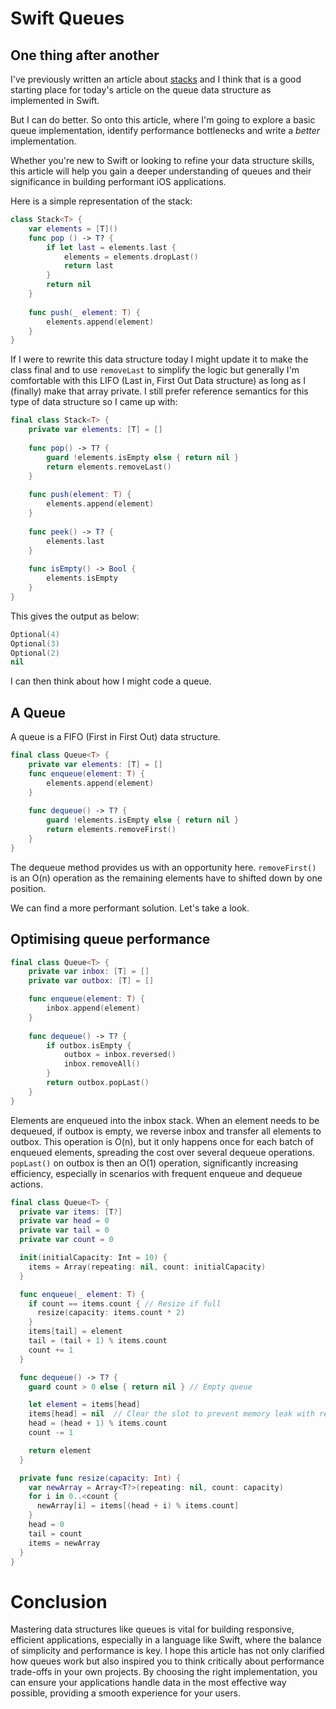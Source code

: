 # Swift Queues
## One thing after another


I've previously written an article about [stacks](https://betterprogramming.pub/generics-in-swift-aa111f1c549) and I think that is a good starting place for today's article on the queue data structure as implemented in Swift.

But I can do better. So onto this article, where I'm going to explore a basic queue implementation, identify performance bottlenecks and write a *better* implementation.

Whether you're new to Swift or looking to refine your data structure skills, this article will help you gain a deeper understanding of queues and their significance in building performant iOS applications.

Here is a simple representation of the stack:

```swift
class Stack<T> {
    var elements = [T]()
    func pop () -> T? {
        if let last = elements.last {
            elements = elements.dropLast()
            return last
        }
        return nil
    }
    
    func push(_ element: T) {
        elements.append(element)
    }
}
```

If I were to rewrite this data structure today I might update it to make the class final and to use `removeLast` to simplify the logic but generally I'm comfortable with this LIFO (Last in, First Out Data structure) as long as I (finally) make that array private. I still prefer reference semantics for this type of data structure so I came up with:

```swift
final class Stack<T> {
    private var elements: [T] = []
    
    func pop() -> T? {
        guard !elements.isEmpty else { return nil }
        return elements.removeLast()
    }
    
    func push(element: T) {
        elements.append(element)
    }
    
    func peek() -> T? {
        elements.last
    }
    
    func isEmpty() -> Bool {
        elements.isEmpty
    }
}
```

This gives the output as below:

```swift
Optional(4)
Optional(3)
Optional(2)
nil
```

I can then think about how I might code a queue.

## A Queue
A queue is a FIFO (First in First Out) data structure.

```swift
final class Queue<T> {
    private var elements: [T] = []
    func enqueue(element: T) {
        elements.append(element)
    }
    
    func dequeue() -> T? {
        guard !elements.isEmpty else { return nil }
        return elements.removeFirst()
    }
}
```

The dequeue method provides us with an opportunity here. `removeFirst()` is an O(n) operation as the remaining elements have to shifted down by one position.

We can find a more performant solution. Let's take a look.

## Optimising queue performance

```swift
final class Queue<T> {
    private var inbox: [T] = []
    private var outbox: [T] = []

    func enqueue(element: T) {
        inbox.append(element)
    }
    
    func dequeue() -> T? {
        if outbox.isEmpty {
            outbox = inbox.reversed()
            inbox.removeAll()
        }
        return outbox.popLast()
    }
}
```

Elements are enqueued into the inbox stack.
When an element needs to be dequeued, if outbox is empty, we reverse inbox and transfer all elements to outbox. This operation is O(n), but it only happens once for each batch of enqueued elements, spreading the cost over several dequeue operations.
`popLast()` on outbox is then an O(1) operation, significantly increasing efficiency, especially in scenarios with frequent enqueue and dequeue actions.

``` swift
final class Queue<T> {
  private var items: [T?]
  private var head = 0
  private var tail = 0
  private var count = 0

  init(initialCapacity: Int = 10) {
    items = Array(repeating: nil, count: initialCapacity)
  }

  func enqueue(_ element: T) {
    if count == items.count { // Resize if full
      resize(capacity: items.count * 2)
    }
    items[tail] = element
    tail = (tail + 1) % items.count
    count += 1
  }

  func dequeue() -> T? {
    guard count > 0 else { return nil } // Empty queue

    let element = items[head]
    items[head] = nil  // Clear the slot to prevent memory leak with reference types
    head = (head + 1) % items.count
    count -= 1

    return element
  }

  private func resize(capacity: Int) {
    var newArray = Array<T?>(repeating: nil, count: capacity)
    for i in 0..<count {
      newArray[i] = items[(head + i) % items.count]
    }
    head = 0
    tail = count
    items = newArray
  }
}

```

# Conclusion

Mastering data structures like queues is vital for building responsive, efficient applications, especially in a language like Swift, where the balance of simplicity and performance is key. I hope this article has not only clarified how queues work but also inspired you to think critically about performance trade-offs in your own projects. By choosing the right implementation, you can ensure your applications handle data in the most effective way possible, providing a smooth experience for your users.
